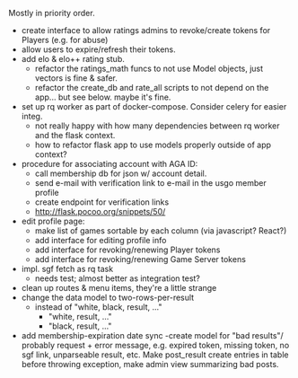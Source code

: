 Mostly in priority order.

- create interface to allow ratings admins to revoke/create tokens for Players (e.g. for abuse)
- allow users to expire/refresh their tokens.
- add elo & elo++ rating stub.
  - refactor the ratings_math funcs to not use Model objects, just vectors is fine & safer.
  - refactor the create_db and rate_all scripts to not depend on the app... but see below.  maybe it's fine.
- set up rq worker as part of docker-compose.  Consider celery for easier integ.
  - not really happy with how many dependencies between rq worker and the flask context. 
  - how to refactor flask app to use models properly outside of app context?
- procedure for associating account with AGA ID:
  - call membership db for json w/ account detail.
  - send e-mail with verification link to e-mail in the usgo member profile
  - create endpoint for verification links
  - http://flask.pocoo.org/snippets/50/
- edit profile page:
  - make list of games sortable by each column (via javascript? React?)
  - add interface for editing profile info
  - add interface for revoking/renewing Player tokens
  - add interface for revoking/renewing Game Server tokens
- impl. sgf fetch as rq task
  - needs test; almost better as integration test?
- clean up routes & menu items, they're a little strange
- change the data model to two-rows-per-result
  - instead of "white, black, result, ..."
      - "white, result, ..."
      - "black, result, ..."
- add membership-expiration date sync
-create model for "bad results"/ probably request + error message, e.g. expired token, missing token, no sgf link, unparseable result, etc.  Make post_result create entries in table before throwing exception, make admin view summarizing bad posts.


